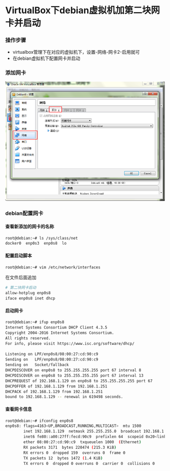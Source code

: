# VirtualBox下debian虚拟机加第二块网卡并启动

### 操作步骤


 - virtualbox管理下在对应的虚拟机下，设置-网络-网卡2-启用就可
 - 在debian虚拟机下配置网卡并启动


### 添加网卡
![](./images/vmbox3.png)

### debian配置网卡

#### 查看新添加的网卡的名称
```bash
root@debian:~# ls /sys/class/net 
docker0  enp0s3  enp0s8  lo
```

#### 配置启动脚本
```bash
root@debian:~# vim /etc/network/interfaces
```

在文件后面追加

```bash
# 第二块网卡启动
allow-hotplug enp0s8
iface enp0s8 inet dhcp
```

#### 启动网卡
```bash
root@debian:~# ifup enp0s8
Internet Systems Consortium DHCP Client 4.3.5
Copyright 2004-2016 Internet Systems Consortium.
All rights reserved.
For info, please visit https://www.isc.org/software/dhcp/

Listening on LPF/enp0s8/08:00:27:cd:90:c9
Sending on   LPF/enp0s8/08:00:27:cd:90:c9
Sending on   Socket/fallback
DHCPDISCOVER on enp0s8 to 255.255.255.255 port 67 interval 8
DHCPDISCOVER on enp0s8 to 255.255.255.255 port 67 interval 13
DHCPREQUEST of 192.168.1.129 on enp0s8 to 255.255.255.255 port 67
DHCPOFFER of 192.168.1.129 from 192.168.1.251
DHCPACK of 192.168.1.129 from 192.168.1.251
bound to 192.168.1.129 -- renewal in 619498 seconds.
```

#### 查看网卡信息
```bash
root@debian:~# ifconfig enp0s8
enp0s8: flags=4163<UP,BROADCAST,RUNNING,MULTICAST>  mtu 1500
        inet 192.168.1.129  netmask 255.255.255.0  broadcast 192.168.1.255
        inet6 fe80::a00:27ff:fecd:90c9  prefixlen 64  scopeid 0x20<link>
        ether 08:00:27:cd:90:c9  txqueuelen 1000  (Ethernet)
        RX packets 3171  bytes 220474 (215.3 KiB)
        RX errors 0  dropped 159  overruns 0  frame 0
        TX packets 12  bytes 1472 (1.4 KiB)
        TX errors 0  dropped 0 overruns 0  carrier 0  collisions 0

```

